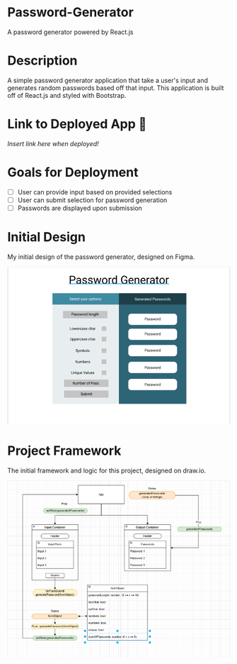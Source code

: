 # Password-Generator
A password generator powered by React.js

# Description
A simple password generator application that take a user's input and generates random passwords based off that input. This application is built off of React.js and styled with Bootstrap. 

# Link to Deployed App :link:
_Insert link here when deployed!_

# Goals for Deployment

- [ ] User can provide input based on provided selections
- [ ] User can submit selection for password generation
- [ ] Passwords are displayed upon submission

# Initial Design
My initial design of the password generator, designed on Figma.

![Initial design of the password generator app](./public/assets/images/Capture.PNG)

# Project Framework
The initial framework and logic for this project, designed on draw.io.

![Initial framework of the password generator app](./public/assets/images/Capture2.PNG)


